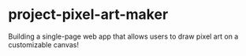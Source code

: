 # project-pixel-art-maker
Building a single-page web app that allows users to draw pixel art on a customizable canvas!
